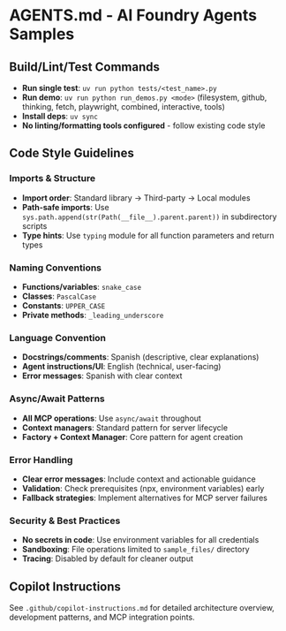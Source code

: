 # AGENTS.md - AI Foundry Agents Samples

## Build/Lint/Test Commands
- **Run single test**: `uv run python tests/<test_name>.py`
- **Run demo**: `uv run python run_demos.py <mode>` (filesystem, github, thinking, fetch, playwright, combined, interactive, tools)
- **Install deps**: `uv sync`
- **No linting/formatting tools configured** - follow existing code style

## Code Style Guidelines

### Imports & Structure
- **Import order**: Standard library → Third-party → Local modules
- **Path-safe imports**: Use `sys.path.append(str(Path(__file__).parent.parent))` in subdirectory scripts
- **Type hints**: Use `typing` module for all function parameters and return types

### Naming Conventions
- **Functions/variables**: `snake_case`
- **Classes**: `PascalCase`
- **Constants**: `UPPER_CASE`
- **Private methods**: `_leading_underscore`

### Language Convention
- **Docstrings/comments**: Spanish (descriptive, clear explanations)
- **Agent instructions/UI**: English (technical, user-facing)
- **Error messages**: Spanish with clear context

### Async/Await Patterns
- **All MCP operations**: Use `async/await` throughout
- **Context managers**: Standard pattern for server lifecycle
- **Factory + Context Manager**: Core pattern for agent creation

### Error Handling
- **Clear error messages**: Include context and actionable guidance
- **Validation**: Check prerequisites (npx, environment variables) early
- **Fallback strategies**: Implement alternatives for MCP server failures

### Security & Best Practices
- **No secrets in code**: Use environment variables for all credentials
- **Sandboxing**: File operations limited to `sample_files/` directory
- **Tracing**: Disabled by default for cleaner output

## Copilot Instructions
See `.github/copilot-instructions.md` for detailed architecture overview, development patterns, and MCP integration points.